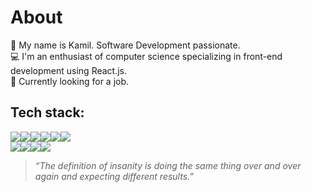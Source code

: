 # About
👋 My name is Kamil. Software Development passionate.<br>💻 I'm an enthusiast of computer science specializing in front-end development using React.js. <br>📝 Currently looking for a job.

## Tech stack:
<img src="https://img.shields.io/badge/HTML5-E34F26?style=for-the-badge&logo=html5&logoColor=white"/><img src="https://img.shields.io/badge/CSS3-1572B6?style=for-the-badge&logo=css3&logoColor=white"/><img src="https://img.shields.io/badge/JavaScript-323330?style=for-the-badge&logo=javascript&logoColor=F7DF1E"/><img src="https://img.shields.io/badge/GIT-E44C30?style=for-the-badge&logo=git&logoColor=white"/><img src="https://img.shields.io/badge/React-20232A?style=for-the-badge&logo=react&logoColor=61DAFB"/><img src="https://img.shields.io/badge/redux-%23593d88.svg?style=for-the-badge&logo=redux&logoColor=white"/><br><img src="https://img.shields.io/badge/-React%20Query-FF4154?style=for-the-badge&logo=react%20query&logoColor=white"/><img src="https://img.shields.io/badge/Tailwind_CSS-38B2AC?style=for-the-badge&logo=tailwind-css&logoColor=white"/><img src="https://img.shields.io/badge/-TestingLibrary-%23E33332?style=for-the-badge&logo=testing-library&logoColor=white"/><img src="https://img.shields.io/badge/-jest-%23C21325?style=for-the-badge&logo=jest&logoColor=white"/>

> <em>“The definition of insanity is doing the same thing over and over again and expecting different results.”</em>

